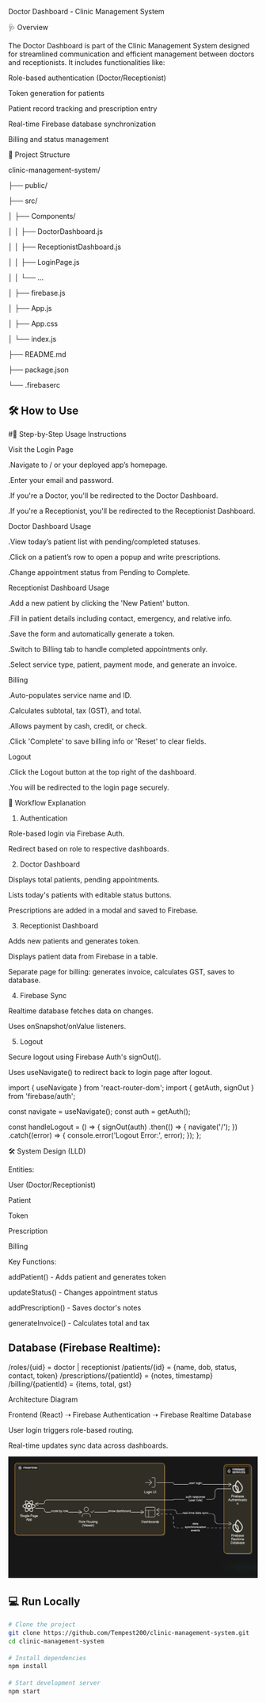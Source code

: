 Doctor Dashboard - Clinic Management System

🩺 Overview

The Doctor Dashboard is part of the Clinic Management System designed for streamlined communication and efficient management between doctors and receptionists. It includes functionalities like:

Role-based authentication (Doctor/Receptionist)

Token generation for patients

Patient record tracking and prescription entry

Real-time Firebase database synchronization

Billing and status management

📁 Project Structure

clinic-management-system/

├── public/

├── src/

│   ├── Components/

│   │   ├── DoctorDashboard.js

│   │   ├── ReceptionistDashboard.js

│   │   ├── LoginPage.js

│   │   └── ...

│   ├── firebase.js

│   ├── App.js

│   ├── App.css

│   └── index.js

├── README.md

├── package.json

└── .firebaserc




## 🛠️ How to Use

#🧭 Step-by-Step Usage Instructions

Visit the Login Page

.Navigate to / or your deployed app’s homepage.

.Enter your email and password.

.If you're a Doctor, you'll be redirected to the Doctor Dashboard.

.If you're a Receptionist, you'll be redirected to the Receptionist Dashboard.

Doctor Dashboard Usage

.View today’s patient list with pending/completed statuses.

.Click on a patient’s row to open a popup and write prescriptions.

.Change appointment status from Pending to Complete.

Receptionist Dashboard Usage

.Add a new patient by clicking the 'New Patient' button.

.Fill in patient details including contact, emergency, and relative info.

.Save the form and automatically generate a token.

.Switch to Billing tab to handle completed appointments only.

.Select service type, patient, payment mode, and generate an invoice.

Billing

.Auto-populates service name and ID.

.Calculates subtotal, tax (GST), and total.

.Allows payment by cash, credit, or check.

.Click 'Complete' to save billing info or 'Reset' to clear fields.

Logout

.Click the Logout button at the top right of the dashboard.

.You will be redirected to the login page securely.




🚀 Workflow Explanation

1. Authentication

Role-based login via Firebase Auth.

Redirect based on role to respective dashboards.

2. Doctor Dashboard

Displays total patients, pending appointments.

Lists today's patients with editable status buttons.

Prescriptions are added in a modal and saved to Firebase.

3. Receptionist Dashboard

Adds new patients and generates token.

Displays patient data from Firebase in a table.

Separate page for billing: generates invoice, calculates GST, saves to database.

4. Firebase Sync

Realtime database fetches data on changes.

Uses onSnapshot/onValue listeners.

5. Logout

Secure logout using Firebase Auth's signOut().

Uses useNavigate() to redirect back to login page after logout.

import { useNavigate } from 'react-router-dom';
import { getAuth, signOut } from 'firebase/auth';

const navigate = useNavigate();
const auth = getAuth();

const handleLogout = () => {
  signOut(auth)
    .then(() => {
      navigate('/');
    })
    .catch((error) => {
      console.error('Logout Error:', error);
    });
};

🛠️ System Design (LLD)

Entities:

User (Doctor/Receptionist)

Patient

Token

Prescription

Billing

Key Functions:

addPatient() - Adds patient and generates token

updateStatus() - Changes appointment status

addPrescription() - Saves doctor's notes

generateInvoice() - Calculates total and tax

## Database (Firebase Realtime):

/roles/{uid} = doctor | receptionist
/patients/{id} = {name, dob, status, contact, token}
/prescriptions/{patientId} = {notes, timestamp}
/billing/{patientId} = {items, total, gst}


Architecture Diagram

Frontend (React) ➝ Firebase Authentication ➝ Firebase Realtime Database

User login triggers role-based routing.

Real-time updates sync data across dashboards.

![ Architecture Diagram ](image.png)



## 💻 Run Locally

```bash
# Clone the project
git clone https://github.com/Tempest200/clinic-management-system.git
cd clinic-management-system

# Install dependencies
npm install

# Start development server
npm start

